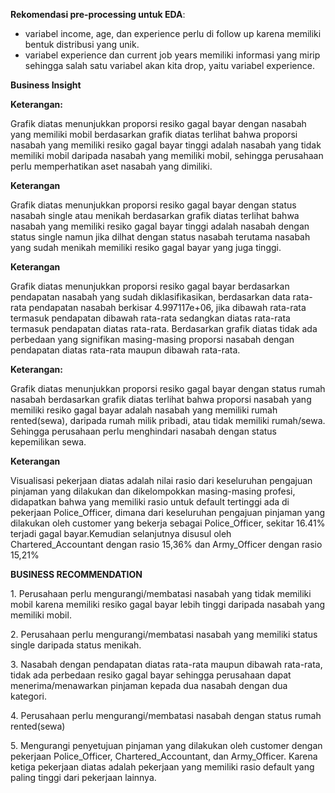 ﻿**Rekomendasi pre-processing untuk EDA**:

- variabel income, age, dan experience perlu di follow up karena memiliki bentuk distribusi yang unik.
- variabel experience dan current job years memiliki informasi yang mirip sehingga salah satu variabel akan kita drop, yaitu variabel experience. 

**Business Insight**





















**Keterangan:**

Grafik diatas menunjukkan proporsi resiko gagal bayar dengan nasabah yang memiliki mobil berdasarkan grafik diatas terlihat bahwa proporsi nasabah yang memiliki resiko gagal bayar tinggi adalah nasabah yang tidak memiliki mobil daripada nasabah yang memiliki mobil, sehingga perusahaan perlu memperhatikan aset nasabah yang dimiliki.








**Keterangan**

Grafik diatas menunjukkan proporsi resiko gagal bayar dengan status nasabah single atau menikah berdasarkan grafik diatas terlihat bahwa nasabah yang memiliki resiko gagal bayar tinggi adalah nasabah dengan status single namun jika dilhat dengan status nasabah terutama nasabah yang sudah menikah memiliki resiko gagal bayar yang juga tinggi.















**Keterangan**

Grafik diatas menunjukkan proporsi resiko gagal bayar berdasarkan pendapatan nasabah yang sudah diklasifikasikan, berdasarkan data rata-rata pendapatan nasabah berkisar 4.997117e+06, jika dibawah rata-rata termasuk pendapatan dibawah rata-rata sedangkan diatas rata-rata termasuk pendapatan diatas rata-rata. Berdasarkan grafik diatas tidak ada perbedaan yang signifikan masing-masing proporsi nasabah dengan pendapatan diatas rata-rata maupun dibawah rata-rata.
















**Keterangan:**

Grafik diatas menunjukkan proporsi resiko gagal bayar dengan status rumah nasabah berdasarkan grafik diatas terlihat bahwa proporsi nasabah yang memiliki resiko gagal bayar adalah nasabah yang memiliki rumah rented(sewa), daripada rumah milik pribadi, atau tidak memiliki rumah/sewa. Sehingga perusahaan perlu menghindari nasabah dengan status kepemilikan sewa.
















**Keterangan**

Visualisasi pekerjaan diatas adalah nilai rasio dari keseluruhan pengajuan pinjaman yang dilakukan dan dikelompokkan masing-masing profesi, didapatkan bahwa yang memiliki rasio untuk default tertinggi ada di pekerjaan Police\_Officer, dimana dari keseluruhan pengajuan pinjaman yang dilakukan oleh customer yang bekerja sebagai Police\_Officer, sekitar 16.41% terjadi gagal bayar.Kemudian selanjutnya disusul oleh Chartered\_Accountant dengan rasio 15,36% dan Army\_Officer dengan rasio 15,21%















**BUSINESS RECOMMENDATION**

1\. Perusahaan perlu mengurangi/membatasi nasabah yang tidak memiliki mobil karena memiliki resiko gagal bayar lebih tinggi daripada nasabah yang memiliki mobil.

2\.	Perusahaan perlu mengurangi/membatasi nasabah yang memiliki status single daripada status menikah.

3\. Nasabah dengan pendapatan diatas rata-rata maupun dibawah rata-rata, tidak ada perbedaan resiko gagal bayar sehingga perusahaan dapat menerima/menawarkan pinjaman kepada dua nasabah dengan dua kategori.

4\.	Perusahaan perlu mengurangi/membatasi nasabah dengan status rumah rented(sewa)

5\. Mengurangi penyetujuan pinjaman yang dilakukan oleh customer dengan pekerjaan Police\_Officer, Chartered\_Accountant, dan Army\_Officer. Karena ketiga pekerjaan diatas adalah pekerjaan yang memiliki rasio default yang paling tinggi dari pekerjaan lainnya.



